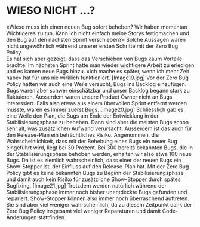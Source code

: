 ﻿# WIESO NICHT ...?
«Wieso muss ich einen neuen Bug sofort beheben? Wir haben momentan Wichtigeres zu tun. Kann ich nicht  einfach meine Storys fertigmachen und den Bug auf den nächsten Sprint verschieben?» Solche Aussagen  waren nicht ungewöhnlich während unserer ersten Schritte mit der Zero Bug Policy.  
Es hat sich aber gezeigt, dass das Verschieben von Bugs kaum Vorteile brachte. Im nächsten Sprint hatte man wieder wichtigere Arbeit zu erledigen und es kamen neue Bugs hinzu. «Ich mache es später, wenn ich mehr Zeit habe» hat für uns nie wirklich funktioniert.
[Image19.jpg]
Vor der Zero Bug Policy hatten wir auch eine Weile versucht, Bugs  ins Backlog einzufügen. Bugs waren aber schwer einschätzbar  und unser Backlog begann stark zu fluktuieren. Ausserdem waren  unsere Product Owner nicht an Bugs interessiert. Falls also etwas  aus einem übervollen Sprint entfernt werden musste, waren es  immer zuerst Bugs. 
[Image20.jpg]
Schliesslich gab es eine Weile den Plan, die Bugs am Ende der Entwicklung in der Stabilisierungsphase zu  beheben. Dann sind aber die meisten Bugs schon sehr alt, was zusätzlichen Aufwand verursacht. Ausserdem  ist das auch für den Release-Plan ein beträchtliches Risiko. Angenommen, die Wahrscheinlichkeit, dass  mit der Behebung eines Bugs ein neuer Bug eingeführt wird, liegt bei 30 Prozent. Bei 300 bereits  bekannten Bugs, die in der Stabilisierungsphase behoben werden, erhalten wir also etwa 100 neue  Bugs. Da ist es ziemlich wahrscheinlich, dass einer der neuen Bugs ein Show-Stopper ist, der Einfluss auf  den Release-Plan hat. 
Mit der Zero Bug Policy gibt es keine bekannten Bugs zu Beginn der Stabilisierungsphase und damit auch kein Risiko für zusätzliche Show-Stopper durch spätes Bugfixing.
[Image21.jpg]
Trotzdem werden natürlich während der Stabilisierungsphase immer noch bisher unentdeckte Bugs gefunden  und repariert. Show-Stopper können also immer noch überraschend auftreten. Sie sind aber viel weniger  wahrscheinlich, da zu diesem Zeitpunkt dank der Zero Bug Policy insgesamt viel weniger Reparaturen und  damit Code-Änderungen stattfinden.